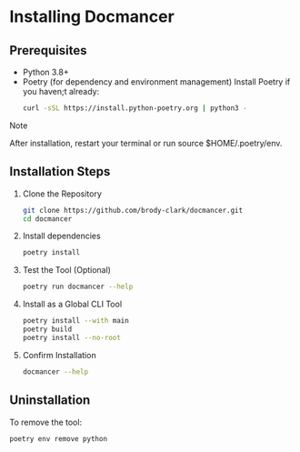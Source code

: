 # Installing Docmancer

## Prerequisites

- Python 3.8+
- Poetry (for dependency and environment management)
Install Poetry if you haven;t already:
    ```bash
    curl -sSL https://install.python-poetry.org | python3 -
    ```
> [!NOTE]
> After installation, restart your terminal or run source $HOME/.poetry/env.

## Installation Steps

1. Clone the Repository
    ```bash
    git clone https://github.com/brody-clark/docmancer.git
    cd docmancer
    ```
2. Install dependencies
    ```bash
    poetry install
    ```
3. Test the Tool (Optional)
    ```bash
    poetry run docmancer --help
    ```
4. Install as a Global CLI Tool
    ```bash
    poetry install --with main
    poetry build
    poetry install --no-root
    ```
5. Confirm Installation
    ```bash
    docmancer --help
    ```

## Uninstallation

To remove the tool:
```bash
poetry env remove python 
```